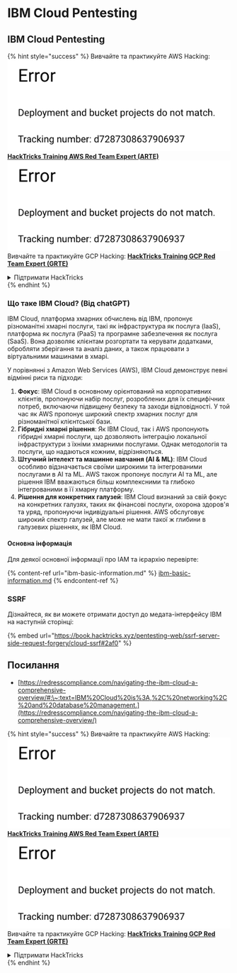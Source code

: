 # IBM Cloud Pentesting

## IBM Cloud Pentesting

{% hint style="success" %}
Вивчайте та практикуйте AWS Hacking:<img src="../../.gitbook/assets/image (1) (1).png" alt="" data-size="line">[**HackTricks Training AWS Red Team Expert (ARTE)**](https://training.hacktricks.xyz/courses/arte)<img src="../../.gitbook/assets/image (1) (1).png" alt="" data-size="line">\
Вивчайте та практикуйте GCP Hacking: <img src="../../.gitbook/assets/image (2).png" alt="" data-size="line">[**HackTricks Training GCP Red Team Expert (GRTE)**<img src="../../.gitbook/assets/image (2).png" alt="" data-size="line">](https://training.hacktricks.xyz/courses/grte)

<details>

<summary>Підтримати HackTricks</summary>

* Перевірте [**плани підписки**](https://github.com/sponsors/carlospolop)!
* **Приєднуйтесь до** 💬 [**групи Discord**](https://discord.gg/hRep4RUj7f) або [**групи Telegram**](https://t.me/peass) або **слідкуйте** за нами в **Twitter** 🐦 [**@hacktricks\_live**](https://twitter.com/hacktricks\_live)**.**
* **Діліться хакерськими трюками, надсилаючи PR до** [**HackTricks**](https://github.com/carlospolop/hacktricks) та [**HackTricks Cloud**](https://github.com/carlospolop/hacktricks-cloud) репозиторіїв на GitHub.

</details>
{% endhint %}

### Що таке IBM Cloud? (Від chatGPT)

IBM Cloud, платформа хмарних обчислень від IBM, пропонує різноманітні хмарні послуги, такі як інфраструктура як послуга (IaaS), платформа як послуга (PaaS) та програмне забезпечення як послуга (SaaS). Вона дозволяє клієнтам розгортати та керувати додатками, обробляти зберігання та аналіз даних, а також працювати з віртуальними машинами в хмарі.

У порівнянні з Amazon Web Services (AWS), IBM Cloud демонструє певні відмінні риси та підходи:

1. **Фокус**: IBM Cloud в основному орієнтований на корпоративних клієнтів, пропонуючи набір послуг, розроблених для їх специфічних потреб, включаючи підвищену безпеку та заходи відповідності. У той час як AWS пропонує широкий спектр хмарних послуг для різноманітної клієнтської бази.
2. **Гібридні хмарні рішення**: Як IBM Cloud, так і AWS пропонують гібридні хмарні послуги, що дозволяють інтеграцію локальної інфраструктури з їхніми хмарними послугами. Однак методологія та послуги, що надаються кожним, відрізняються.
3. **Штучний інтелект та машинне навчання (AI & ML)**: IBM Cloud особливо відзначається своїми широкими та інтегрованими послугами в AI та ML. AWS також пропонує послуги AI та ML, але рішення IBM вважаються більш комплексними та глибоко інтегрованими в її хмарну платформу.
4. **Рішення для конкретних галузей**: IBM Cloud визнаний за свій фокус на конкретних галузях, таких як фінансові послуги, охорона здоров'я та уряд, пропонуючи індивідуальні рішення. AWS обслуговує широкий спектр галузей, але може не мати такої ж глибини в галузевих рішеннях, як IBM Cloud.

#### Основна інформація

Для деякої основної інформації про IAM та ієрархію перевірте:

{% content-ref url="ibm-basic-information.md" %}
[ibm-basic-information.md](ibm-basic-information.md)
{% endcontent-ref %}

### SSRF

Дізнайтеся, як ви можете отримати доступ до медата-інтерфейсу IBM на наступній сторінці:

{% embed url="https://book.hacktricks.xyz/pentesting-web/ssrf-server-side-request-forgery/cloud-ssrf#2af0" %}

## Посилання

* [https://redresscompliance.com/navigating-the-ibm-cloud-a-comprehensive-overview/#:\~:text=IBM%20Cloud%20is%3A,%2C%20networking%2C%20and%20database%20management.](https://redresscompliance.com/navigating-the-ibm-cloud-a-comprehensive-overview/)

{% hint style="success" %}
Вивчайте та практикуйте AWS Hacking:<img src="../../.gitbook/assets/image (1) (1).png" alt="" data-size="line">[**HackTricks Training AWS Red Team Expert (ARTE)**](https://training.hacktricks.xyz/courses/arte)<img src="../../.gitbook/assets/image (1) (1).png" alt="" data-size="line">\
Вивчайте та практикуйте GCP Hacking: <img src="../../.gitbook/assets/image (2).png" alt="" data-size="line">[**HackTricks Training GCP Red Team Expert (GRTE)**<img src="../../.gitbook/assets/image (2).png" alt="" data-size="line">](https://training.hacktricks.xyz/courses/grte)

<details>

<summary>Підтримати HackTricks</summary>

* Перевірте [**плани підписки**](https://github.com/sponsors/carlospolop)!
* **Приєднуйтесь до** 💬 [**групи Discord**](https://discord.gg/hRep4RUj7f) або [**групи Telegram**](https://t.me/peass) або **слідкуйте** за нами в **Twitter** 🐦 [**@hacktricks\_live**](https://twitter.com/hacktricks\_live)**.**
* **Діліться хакерськими трюками, надсилаючи PR до** [**HackTricks**](https://github.com/carlospolop/hacktricks) та [**HackTricks Cloud**](https://github.com/carlospolop/hacktricks-cloud) репозиторіїв на GitHub.

</details>
{% endhint %}
